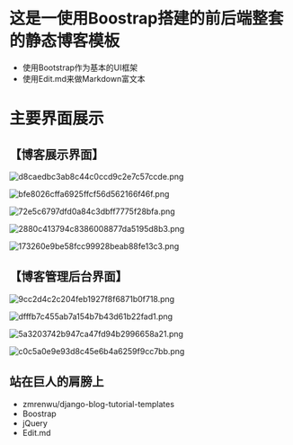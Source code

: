 
# 这是一使用Boostrap搭建的前后端整套的静态博客模板

- 使用Bootstrap作为基本的UI框架
- 使用Edit.md来做Markdown富文本

# 主要界面展示

## 【博客展示界面】

![d8caedbc3ab8c44c0ccd9c2e7c57ccde.png](https://img.catqu.com/images/2018/11/01/d8caedbc3ab8c44c0ccd9c2e7c57ccde.png)

![bfe8026cffa6925ffcf56d562166f46f.png](https://img.catqu.com/images/2018/11/01/bfe8026cffa6925ffcf56d562166f46f.png)

![72e5c6797dfd0a84c3dbff7775f28bfa.png](https://img.catqu.com/images/2018/11/01/72e5c6797dfd0a84c3dbff7775f28bfa.png)

![2880c413794c8386008877da5195d8b3.png](https://img.catqu.com/images/2018/11/01/2880c413794c8386008877da5195d8b3.png)

![173260e9be58fcc99928beab88fe13c3.png](https://img.catqu.com/images/2018/11/01/173260e9be58fcc99928beab88fe13c3.png)

## 【博客管理后台界面】

![9cc2d4c2c204feb1927f8f6871b0f718.png](https://img.catqu.com/images/2018/11/01/9cc2d4c2c204feb1927f8f6871b0f718.png)

![dfffb7c455ab7a154b7b43d61b22fad1.png](https://img.catqu.com/images/2018/11/01/dfffb7c455ab7a154b7b43d61b22fad1.png)

![5a3203742b947ca47fd94b2996658a21.png](https://img.catqu.com/images/2018/11/01/5a3203742b947ca47fd94b2996658a21.png)

![c0c5a0e9e93d8c45e6b4a6259f9cc7bb.png](https://img.catqu.com/images/2018/11/01/c0c5a0e9e93d8c45e6b4a6259f9cc7bb.png)


## 站在巨人的肩膀上
- zmrenwu/django-blog-tutorial-templates
- Boostrap
- jQuery
- Edit.md


